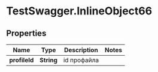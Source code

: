 # TestSwagger.InlineObject66

## Properties

Name | Type | Description | Notes
------------ | ------------- | ------------- | -------------
**profileId** | **String** | id профайла | 


